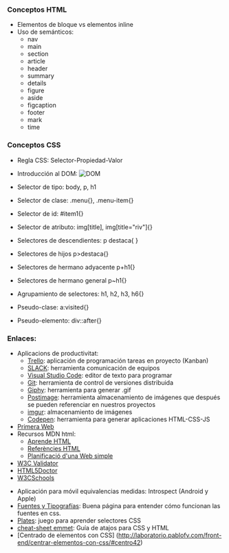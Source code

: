 ### Conceptos HTML

* Elementos de bloque vs elementos inline
* Uso de semánticos:
  * nav
  * main
  * section
  * article
  * header
  * summary
  * details
  * figure
  * aside
  * figcaption
  * footer
  * mark
  * time

### Conceptos CSS
 * Regla CSS: Selector-Propiedad-Valor
 * Introducción al DOM:
 ![DOM](https://upload.wikimedia.org/wikipedia/commons/thumb/5/5a/DOM-model.svg/989px-DOM-model.svg.png)
 
 * Selector de tipo: body, p, h1
 * Selector de clase: .menu{}, .menu-item{}
 * Selector de id: #item1{}
 * Selector de atributo: img[title], img[title="riv"]{}
 * Selectores de descendientes: p destaca{ }
 * Selectores de hijos p>destaca{}
 * Selectores de hermano adyacente p+h1{}
 * Selectores de hermano general p~h1{}
 * Agrupamiento de selectores: h1, h2, h3, h6{}
 * Pseudo-clase: a:visited{}
 * Pseudo-elemento: div::after{}

### Enlaces:
+ Aplicacions de productivitat:
  * [Trello](https://trello.com): aplicación de programación tareas  en proyecto (Kanban)
  * [SLACK](https://slack.com/intl/es-es/): herramienta comunicación de equipos
  * [Visual Studio Code](https://code.visualstudio.com/): editor de texto para programar
  * [Git](https://git-scm.com/): herramienta de control de versiones distribuida
  * [Giphy](https://giphy.com/): herramienta para generar .gif
  * [Postimage](https://postimg.cc): herramienta almacenamiento de imágenes que después se pueden referenciar en nuestros proyectos
  * [imgur](https://imgur.com): almacenamiento de imágenes
  * [Codepen](https://codepen.io): herramienta para generar aplicaciones HTML-CSS-JS
+ [Primera Web](http://info.cern.ch/)
+ Recursos MDN html:
  * [Aprende HTML](https://developer.mozilla.org/es/docs/Learn)
  * [Referències HTML](https://developer.mozilla.org/kab/docs/Web/HTML)
  * [Planificació d'una Web simple](https://developer.mozilla.org/en-US/docs/Learn/HTML/Introduction_to_HTML/Document_and_website_structure#Enter_HTML5_structural_elements#Planning_a_simple_website)
+ [W3C Validator](https://validator.w3.org/#validate_by_input )
+ [HTML5Doctor](http://html5doctor.com/element-index/)
+ [W3CSchools](https://www.w3schools.com/)

* Aplicación para móvil equivalencias medidas: Introspect (Android y Apple)
* [Fuentes y Tipografías](https://lenguajecss.com/p/css/propiedades/fuentes-y-tipografias): Buena página para entender cómo funcionan las fuentes en css.
* [Plates](https://flukeout.github.io/): juego para aprender selectores CSS
* [cheat-sheet emmet](https://docs.emmet.io/cheat-sheet/): Guía de atajos para CSS y HTML
* [Centrado de elementos con CSS] (http://laboratorio.pablofv.com/front-end/centrar-elementos-con-css/#centro42)
